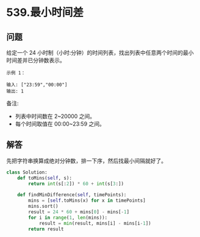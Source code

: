 # 539.最小时间差

## 问题
给定一个 24 小时制（小时:分钟）的时间列表，找出列表中任意两个时间的最小时间差并已分钟数表示。

```
示例 1：

输入: ["23:59","00:00"]
输出: 1
```

备注:

- 列表中时间数在 2~20000 之间。
- 每个时间取值在 00:00~23:59 之间。

## 解答
先把字符串换算成绝对分钟数，排一下序，然后找最小间隔就好了。

```python
class Solution:
    def toMins(self, s):
        return int(s[:2]) * 60 + int(s[3:])
        
    def findMinDifference(self, timePoints):
        mins = [self.toMins(x) for x in timePoints]
        mins.sort()
        result = 24 * 60 + mins[0] - mins[-1]
        for i in range(1, len(mins)):
            result = min(result, mins[i] - mins[i-1])
        return result
```
